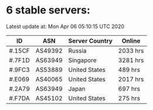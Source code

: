 # 6 stable servers:

Latest update at: Mon Apr 06 05:10:15 UTC 2020

| ID | ASN | Server Country | Online |
| -- | --- | -------------- | ------ |
| #.15CF | AS49392 | Russia | 2033 hrs |
| #.7F1D | AS63949 | Singapore | 3281 hrs |
| #.9FC3 | AS53889 | United States | 489 hrs |
| #.E069 | AS40065 | United States | 2017 hrs |
| #.2A79 | AS63949 | Japan | 697 hrs |
| #.F7DA | AS45102 | United States | 275 hrs |

